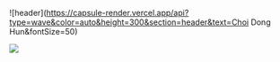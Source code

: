 ![header](https://capsule-render.vercel.app/api?type=wave&color=auto&height=300&section=header&text=Choi Dong Hun&fontSize=50)

<a href="https://3946.tistory.com/">
  <img src="https://img.shields.io/badge/tistory-FF4906?style=flat&logo=Tistory&logoColor=white"/>
</a>

